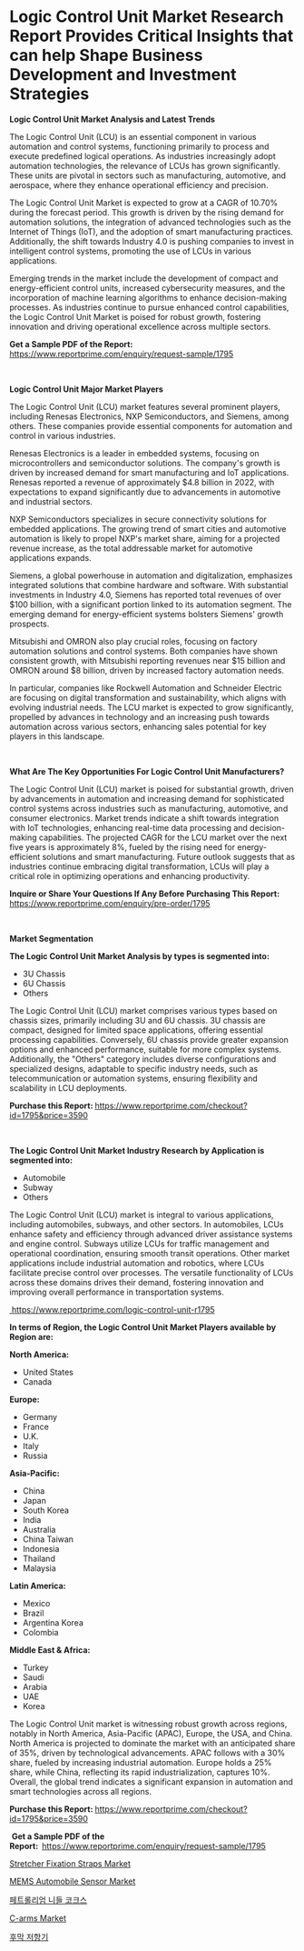 <p><h1>Logic Control Unit Market Research Report Provides Critical Insights that can help Shape Business Development and Investment Strategies</h1></p><p><strong>Logic Control Unit Market Analysis and Latest Trends</strong></p>
<p><p>The Logic Control Unit (LCU) is an essential component in various automation and control systems, functioning primarily to process and execute predefined logical operations. As industries increasingly adopt automation technologies, the relevance of LCUs has grown significantly. These units are pivotal in sectors such as manufacturing, automotive, and aerospace, where they enhance operational efficiency and precision.</p><p>The Logic Control Unit Market is expected to grow at a CAGR of 10.70% during the forecast period. This growth is driven by the rising demand for automation solutions, the integration of advanced technologies such as the Internet of Things (IoT), and the adoption of smart manufacturing practices. Additionally, the shift towards Industry 4.0 is pushing companies to invest in intelligent control systems, promoting the use of LCUs in various applications.</p><p>Emerging trends in the market include the development of compact and energy-efficient control units, increased cybersecurity measures, and the incorporation of machine learning algorithms to enhance decision-making processes. As industries continue to pursue enhanced control capabilities, the Logic Control Unit Market is poised for robust growth, fostering innovation and driving operational excellence across multiple sectors.</p></p>
<p><strong>Get a Sample PDF of the Report:&nbsp;</strong> <a href="https://www.reportprime.com/enquiry/request-sample/1795">https://www.reportprime.com/enquiry/request-sample/1795</a></p>
<p>&nbsp;</p>
<p><strong>Logic Control Unit Major Market Players</strong></p>
<p><p>The Logic Control Unit (LCU) market features several prominent players, including Renesas Electronics, NXP Semiconductors, and Siemens, among others. These companies provide essential components for automation and control in various industries.</p><p>Renesas Electronics is a leader in embedded systems, focusing on microcontrollers and semiconductor solutions. The company's growth is driven by increased demand for smart manufacturing and IoT applications. Renesas reported a revenue of approximately $4.8 billion in 2022, with expectations to expand significantly due to advancements in automotive and industrial sectors.</p><p>NXP Semiconductors specializes in secure connectivity solutions for embedded applications. The growing trend of smart cities and automotive automation is likely to propel NXP's market share, aiming for a projected revenue increase, as the total addressable market for automotive applications expands.</p><p>Siemens, a global powerhouse in automation and digitalization, emphasizes integrated solutions that combine hardware and software. With substantial investments in Industry 4.0, Siemens has reported total revenues of over $100 billion, with a significant portion linked to its automation segment. The emerging demand for energy-efficient systems bolsters Siemens' growth prospects.</p><p>Mitsubishi and OMRON also play crucial roles, focusing on factory automation solutions and control systems. Both companies have shown consistent growth, with Mitsubishi reporting revenues near $15 billion and OMRON around $8 billion, driven by increased factory automation needs.</p><p>In particular, companies like Rockwell Automation and Schneider Electric are focusing on digital transformation and sustainability, which aligns with evolving industrial needs. The LCU market is expected to grow significantly, propelled by advances in technology and an increasing push towards automation across various sectors, enhancing sales potential for key players in this landscape.</p></p>
<p>&nbsp;</p>
<p><strong>What Are The Key Opportunities For Logic Control Unit Manufacturers?</strong></p>
<p><p>The Logic Control Unit (LCU) market is poised for substantial growth, driven by advancements in automation and increasing demand for sophisticated control systems across industries such as manufacturing, automotive, and consumer electronics. Market trends indicate a shift towards integration with IoT technologies, enhancing real-time data processing and decision-making capabilities. The projected CAGR for the LCU market over the next five years is approximately 8%, fueled by the rising need for energy-efficient solutions and smart manufacturing. Future outlook suggests that as industries continue embracing digital transformation, LCUs will play a critical role in optimizing operations and enhancing productivity.</p></p>
<p><strong>Inquire or Share Your Questions If Any Before Purchasing This Report:</strong> <a href="https://www.reportprime.com/enquiry/pre-order/1795">https://www.reportprime.com/enquiry/pre-order/1795</a></p>
<p>&nbsp;</p>
<p><strong>Market Segmentation</strong></p>
<p><strong>The Logic Control Unit Market Analysis by types is segmented into:</strong></p>
<p><ul><li>3U Chassis</li><li>6U Chassis</li><li>Others</li></ul></p>
<p><p>The Logic Control Unit (LCU) market comprises various types based on chassis sizes, primarily including 3U and 6U chassis. 3U chassis are compact, designed for limited space applications, offering essential processing capabilities. Conversely, 6U chassis provide greater expansion options and enhanced performance, suitable for more complex systems. Additionally, the "Others" category includes diverse configurations and specialized designs, adaptable to specific industry needs, such as telecommunication or automation systems, ensuring flexibility and scalability in LCU deployments.</p></p>
<p><strong>Purchase this Report:&nbsp;</strong><a href="https://www.reportprime.com/checkout?id=1795&price=3590">https://www.reportprime.com/checkout?id=1795&price=3590</a></p>
<p>&nbsp;</p>
<p><strong>The Logic Control Unit Market Industry Research by Application is segmented into:</strong></p>
<p><ul><li>Automobile</li><li>Subway</li><li>Others</li></ul></p>
<p><p>The Logic Control Unit (LCU) market is integral to various applications, including automobiles, subways, and other sectors. In automobiles, LCUs enhance safety and efficiency through advanced driver assistance systems and engine control. Subways utilize LCUs for traffic management and operational coordination, ensuring smooth transit operations. Other market applications include industrial automation and robotics, where LCUs facilitate precise control over processes. The versatile functionality of LCUs across these domains drives their demand, fostering innovation and improving overall performance in transportation systems.</p></p>
<p><a href="https://www.reportprime.com/logic-control-unit-r1795">&nbsp;https://www.reportprime.com/logic-control-unit-r1795</a></p>
<p><strong>In terms of Region, the Logic Control Unit Market Players available by Region are:</strong></p>
<p>
    <p> <strong> North America: </strong>
        <ul>
            <li>United States</li>
            <li>Canada</li>
        </ul>
        </p> 
    <p> <strong> Europe: </strong>
        <ul>
            <li>Germany</li>
            <li>France</li>
            <li>U.K.</li>
            <li>Italy</li>
            <li>Russia</li>
        </ul>
        </p> 
    <p> <strong> Asia-Pacific: </strong>
        <ul>
            <li>China</li>
            <li>Japan</li>
            <li>South Korea</li>
            <li>India</li>
            <li>Australia</li>
            <li>China Taiwan</li>
            <li>Indonesia</li>
            <li>Thailand</li>
            <li>Malaysia</li>
        </ul>
        </p> 
    <p> <strong> Latin America: </strong>
        <ul>
            <li>Mexico</li>
            <li>Brazil</li>
            <li>Argentina Korea</li>
            <li>Colombia</li>
        </ul>
        </p> 
    <p> <strong> Middle East & Africa: </strong>
        <ul>
            <li>Turkey</li>
            <li>Saudi</li>
            <li>Arabia</li>
            <li>UAE</li>
            <li>Korea</li>
        </ul>
    </p>
    </p>
<p><p>The Logic Control Unit market is witnessing robust growth across regions, notably in North America, Asia-Pacific (APAC), Europe, the USA, and China. North America is projected to dominate the market with an anticipated share of 35%, driven by technological advancements. APAC follows with a 30% share, fueled by increasing industrial automation. Europe holds a 25% share, while China, reflecting its rapid industrialization, captures 10%. Overall, the global trend indicates a significant expansion in automation and smart technologies across all regions.</p></p>
<p><strong>Purchase this Report: </strong><a href="https://www.reportprime.com/checkout?id=1795&price=3590">https://www.reportprime.com/checkout?id=1795&price=3590</a></p>
<p>&nbsp;<strong>Get a Sample PDF of the Report:&nbsp;&nbsp;</strong><a href="https://www.reportprime.com/enquiry/request-sample/1795">https://www.reportprime.com/enquiry/request-sample/1795</a></p>
<p><strong></strong></p>
<p><p><a href="https://medium.com/@pelloscooterist_44143/stretcher-fixation-straps-market-market-segmentation-geographical-regions-and-market-forcast-till-3502a3853768">Stretcher Fixation Straps Market</a></p><p><a href="https://github.com/bmorecock/Market-Research-Report-List-5/blob/main/mems-automobile-sensor-market.md">MEMS Automobile Sensor Market</a></p><p><a href="https://medium.com/@macking460/%EC%83%81%EC%8A%B9%ED%95%98%EB%8A%94-%EA%B8%B0%ED%9A%8C%EC%99%80-%EB%8F%84%EC%A0%84-%EA%B3%BC%EC%A0%9C-%EA%B8%80%EB%A1%9C%EB%B2%8C-%EC%84%9D%EC%9C%A0-%EB%8B%88%EB%93%A4-%EC%BD%94%ED%81%AC-%EC%8B%9C%EC%9E%A5-2024-2031-c120aaea6c74">페트롤리엄 니들 코크스</a></p><p><a href="https://issuu.com/reportprime-2/docs/c-arms-market-size-2030.pptx_38daccca240fdc">C-arms Market</a></p><p><a href="https://medium.com/@nargishussain12/%EC%A7%80%EC%97%AD-%EB%B0%8F-%EA%B8%80%EB%A1%9C%EB%B2%8C-%ED%8A%B8%EB%A0%8C%EB%93%9C%EA%B0%80-2024%EB%85%84%EC%97%90%EC%84%9C-2031%EB%85%84-%EC%82%AC%EC%9D%B4-%EB%91%90%EA%BA%BC%EC%9A%B4-%ED%95%84%EB%A6%84-%EC%A0%80%ED%95%AD%EA%B8%B0-%EC%8B%9C%EC%9E%A5%EC%9D%84-%EC%96%B4%EB%96%BB%EA%B2%8C-%ED%98%95%EC%84%B1%ED%95%98%EA%B3%A0-%EC%9E%88%EC%8A%B5%EB%8B%88%EA%B9%8C-923723064762">후막 저항기</a></p></p>